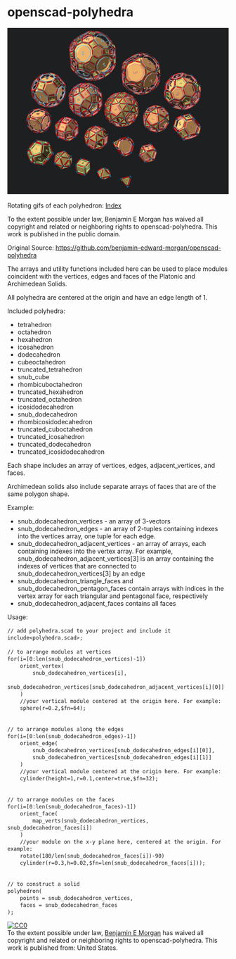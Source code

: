 # openscad-polyhedra

![Polyhedra](img/layout_enumerated.png)

Rotating gifs of each polyhedron: [Index](Index.md)

To the extent possible under law, Benjamin E Morgan has waived all copyright and related or neighboring rights to openscad-polyhedra. This work is published in the public domain.

Original Source: https://github.com/benjamin-edward-morgan/openscad-polyhedra

The arrays and utility functions included here can be used to place modules coincident with the vertices, edges and faces of the Platonic and Archimedean Solids.

All polyhedra are centered at the origin and have an edge length of 1.

Included polyhedra:
- tetrahedron
- octahedron
- hexahedron
- icosahedron
- dodecahedron
- cubeoctahedron
- truncated_tetrahedron
- snub_cube
- rhombicuboctahedron
- truncated_hexahedron
- truncated_octahedron
- icosidodecahedron
- snub_dodecahedron
- rhombicosidodecahedron
- truncated_cuboctahedron
- truncated_icosahedron
- truncated_dodecahedron
- truncated_icosidodecahedron

Each shape includes an array of vertices, edges, adjacent_vertices, and faces.

Archimedean solids also include separate arrays of faces that are of the same polygon shape.

Example:
- snub_dodecahedron_vertices - an array of 3-vectors
- snub_dodecahedron_edges - an array of 2-tuples containing indexes into the vertices array, one tuple for each edge.
- snub_dodecahedron_adjacent_vertices - an array of arrays, each containing indexes into the vertex array. For example, snub_dodecahedron_adjacent_vertices[3] is an array containing the indexes of vertices that are connected to snub_dodecahedron_vertices[3] by an edge
- snub_dodecahedron_triangle_faces and snub_dodecahedron_pentagon_faces contain arrays with indices in the vertex array for each triangular and pentagonal face, respectively
- snub_dodecahedron_adjacent_faces contains all faces

Usage:
```OpenSCAD
// add polyhedra.scad to your project and include it
include<polyhedra.scad>;

// to arrange modules at vertices
for(i=[0:len(snub_dodecahedron_vertices)-1])
    orient_vertex(
        snub_dodecahedron_vertices[i],
        snub_dodecahedron_vertices[snub_dodecahedron_adjacent_vertices[i][0]]
    )
    //your vertical module centered at the origin here. For example:
    sphere(r=0.2,$fn=64);


// to arrange modules along the edges
for(i=[0:len(snub_dodecahedron_edges)-1])
    orient_edge(
        snub_dodecahedron_vertices[snub_dodecahedron_edges[i][0]],
        snub_dodecahedron_vertices[snub_dodecahedron_edges[i][1]]
    )
    //your vertical module centered at the origin here. For example:
    cylinder(height=1,r=0.1,center=true,$fn=32);


// to arrange modules on the faces
for(i=[0:len(snub_dodecahedron_faces)-1])
    orient_face(
        map_verts(snub_dodecahedron_vertices, snub_dodecahedron_faces[i])
    )
    //your module on the x-y plane here, centered at the origin. For example:
    rotate(180/len(snub_dodecahedron_faces[i])-90)
    cylinder(r=0.3,h=0.02,$fn=len(snub_dodecahedron_faces[i]));


// to construct a solid
polyhedron(
    points = snub_dodecahedron_vertices,
    faces = snub_dodecahedron_faces
);
```

<p xmlns:dct="http://purl.org/dc/terms/" xmlns:vcard="http://www.w3.org/2001/vcard-rdf/3.0#">
  <a rel="license"
     href="http://creativecommons.org/publicdomain/zero/1.0/">
    <img src="http://i.creativecommons.org/p/zero/1.0/88x31.png" style="border-style: none;" alt="CC0" />
  </a>
  <br />
  To the extent possible under law,
  <a rel="dct:publisher"
     href="https://github.com/benjamin-edward-morgan/openscad-polyhedra">
    <span property="dct:title">Benjamin E Morgan</span></a>
  has waived all copyright and related or neighboring rights to
  <span property="dct:title">openscad-polyhedra</span>.
This work is published from:
<span property="vcard:Country" datatype="dct:ISO3166"
      content="US" about="https://github.com/benjamin-edward-morgan/openscad-polyhedra">
  United States</span>.
</p>
